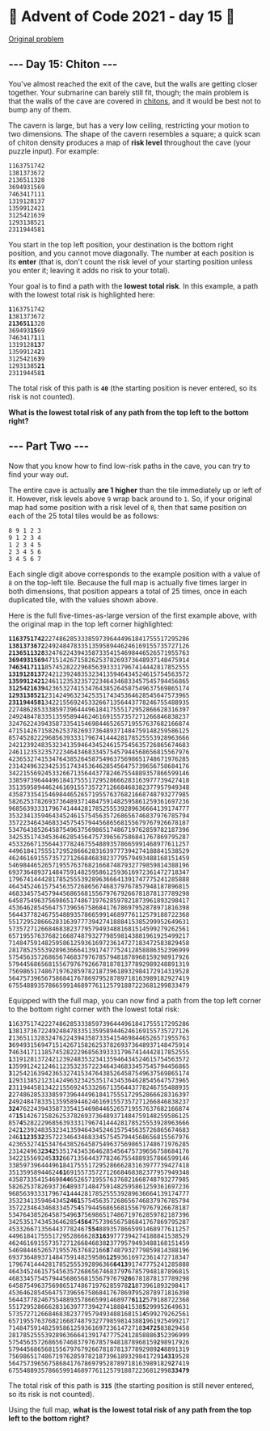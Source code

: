 # 🎄 Advent of Code 2021 - day 15 🎄

[Original problem](https://adventofcode.com/2021/day/15)

<article class="day-desc"><h2>--- Day 15: Chiton ---</h2><p>You've almost reached the exit of the cave, but the walls are getting closer together. Your submarine can barely still fit, though; the main problem is that the walls of the cave are covered in <a href="https://en.wikipedia.org/wiki/Chiton" target="_blank">chitons</a>, and it would be best not to bump any of them.</p>
<p>The cavern is large, but has a very low ceiling, restricting your motion to two dimensions. The shape of the cavern resembles a square; a quick scan of chiton density produces a map of <strong>risk level</strong> throughout the cave (your puzzle input). For example:</p>
<pre><code>1163751742
1381373672
2136511328
3694931569
7463417111
1319128137
1359912421
3125421639
1293138521
2311944581
</code></pre>
<p>You start in the top left position, your destination is the bottom right position, and you <span title="Can't go diagonal until we can repair the caterpillar unit. Could be the liquid helium or the superconductors.">cannot move diagonally</span>. The number at each position is its <strong>enter</strong> (that is, don't count the risk level of your starting position unless you enter it; leaving it adds no risk to your total).</p>
<p>Your goal is to find a path with the <strong>lowest total risk</strong>. In this example, a path with the lowest total risk is highlighted here:</p>
<pre><code><strong>1</strong>163751742
<strong>1</strong>381373672
<strong>2136511</strong>328
369493<strong>15</strong>69
7463417<strong>1</strong>11
1319128<strong>13</strong>7
13599124<strong>2</strong>1
31254216<strong>3</strong>9
12931385<strong>21</strong>
231194458<strong>1</strong>
</code></pre>
<p>The total risk of this path is <code><strong>40</strong></code> (the starting position is never entered, so its risk is not counted).</p>
<p><strong>What is the lowest total risk of any path from the top left to the bottom right?</strong></p>
</article>

<article class="day-desc"><h2 id="part2">--- Part Two ---</h2><p>Now that you know how to find low-risk paths in the cave, you can try to find your way out.</p>
<p>The entire cave is actually <strong>are 1 higher</strong> than the tile immediately up or left of it. However, risk levels above <code>9</code> wrap back around to <code>1</code>. So, if your original map had some position with a risk level of <code>8</code>, then that same position on each of the 25 total tiles would be as follows:</p>
<pre><code>8 9 1 2 3
9 1 2 3 4
1 2 3 4 5
2 3 4 5 6
3 4 5 6 7
</code></pre>
<p>Each single digit above corresponds to the example position with a value of <code>8</code> on the top-left tile. Because the full map is actually five times larger in both dimensions, that position appears a total of 25 times, once in each duplicated tile, with the values shown above.</p>
<p>Here is the full five-times-as-large version of the first example above, with the original map in the top left corner highlighted:</p>
<pre><code><strong>1163751742</strong>2274862853338597396444961841755517295286
<strong>1381373672</strong>2492484783351359589446246169155735727126
<strong>2136511328</strong>3247622439435873354154698446526571955763
<strong>3694931569</strong>4715142671582625378269373648937148475914
<strong>7463417111</strong>8574528222968563933317967414442817852555
<strong>1319128137</strong>2421239248353234135946434524615754563572
<strong>1359912421</strong>2461123532357223464346833457545794456865
<strong>3125421639</strong>4236532741534764385264587549637569865174
<strong>1293138521</strong>2314249632342535174345364628545647573965
<strong>2311944581</strong>3422155692453326671356443778246755488935
22748628533385973964449618417555172952866628316397
24924847833513595894462461691557357271266846838237
32476224394358733541546984465265719557637682166874
47151426715826253782693736489371484759148259586125
85745282229685639333179674144428178525553928963666
24212392483532341359464345246157545635726865674683
24611235323572234643468334575457944568656815567976
42365327415347643852645875496375698651748671976285
23142496323425351743453646285456475739656758684176
34221556924533266713564437782467554889357866599146
33859739644496184175551729528666283163977739427418
35135958944624616915573572712668468382377957949348
43587335415469844652657195576376821668748793277985
58262537826937364893714847591482595861259361697236
96856393331796741444281785255539289636664139174777
35323413594643452461575456357268656746837976785794
35722346434683345754579445686568155679767926678187
53476438526458754963756986517486719762859782187396
34253517434536462854564757396567586841767869795287
45332667135644377824675548893578665991468977611257
44961841755517295286662831639777394274188841538529
46246169155735727126684683823779579493488168151459
54698446526571955763768216687487932779859814388196
69373648937148475914825958612593616972361472718347
17967414442817852555392896366641391747775241285888
46434524615754563572686567468379767857948187896815
46833457545794456865681556797679266781878137789298
64587549637569865174867197628597821873961893298417
45364628545647573965675868417678697952878971816398
56443778246755488935786659914689776112579188722368
55172952866628316397773942741888415385299952649631
57357271266846838237795794934881681514599279262561
65719557637682166874879327798598143881961925499217
71484759148259586125936169723614727183472583829458
28178525553928963666413917477752412858886352396999
57545635726865674683797678579481878968159298917926
57944568656815567976792667818781377892989248891319
75698651748671976285978218739618932984172914319528
56475739656758684176786979528789718163989182927419
67554889357866599146897761125791887223681299833479
</code></pre>
<p>Equipped with the full map, you can now find a path from the top left corner to the bottom right corner with the lowest total risk:</p>
<pre><code><strong>1</strong>1637517422274862853338597396444961841755517295286
<strong>1</strong>3813736722492484783351359589446246169155735727126
<strong>2</strong>1365113283247622439435873354154698446526571955763
<strong>3</strong>6949315694715142671582625378269373648937148475914
<strong>7</strong>4634171118574528222968563933317967414442817852555
<strong>1</strong>3191281372421239248353234135946434524615754563572
<strong>1</strong>3599124212461123532357223464346833457545794456865
<strong>3</strong>1254216394236532741534764385264587549637569865174
<strong>1</strong>2931385212314249632342535174345364628545647573965
<strong>2</strong>3119445813422155692453326671356443778246755488935
<strong>2</strong>2748628533385973964449618417555172952866628316397
<strong>2</strong>4924847833513595894462461691557357271266846838237
<strong>324</strong>76224394358733541546984465265719557637682166874
47<strong>15</strong>1426715826253782693736489371484759148259586125
857<strong>4</strong>5282229685639333179674144428178525553928963666
242<strong>1</strong>2392483532341359464345246157545635726865674683
246<strong>1123532</strong>3572234643468334575457944568656815567976
423653274<strong>1</strong>5347643852645875496375698651748671976285
231424963<strong>2342</strong>5351743453646285456475739656758684176
342215569245<strong>332</strong>66713564437782467554889357866599146
33859739644496<strong>1</strong>84175551729528666283163977739427418
35135958944624<strong>61</strong>6915573572712668468382377957949348
435873354154698<strong>44</strong>652657195576376821668748793277985
5826253782693736<strong>4</strong>893714847591482595861259361697236
9685639333179674<strong>1</strong>444281785255539289636664139174777
3532341359464345<strong>2461</strong>575456357268656746837976785794
3572234643468334575<strong>4</strong>579445686568155679767926678187
5347643852645875496<strong>3</strong>756986517486719762859782187396
3425351743453646285<strong>4564</strong>757396567586841767869795287
4533266713564437782467<strong>554</strong>8893578665991468977611257
449618417555172952866628<strong>3163</strong>9777394274188841538529
462461691557357271266846838<strong>2</strong>3779579493488168151459
546984465265719557637682166<strong>8</strong>7487932779859814388196
693736489371484759148259586<strong>125</strong>93616972361472718347
17967414442817852555392896366<strong>6413</strong>91747775241285888
46434524615754563572686567468379<strong>7</strong>67857948187896815
46833457545794456865681556797679<strong>26</strong>6781878137789298
645875496375698651748671976285978<strong>21</strong>873961893298417
4536462854564757396567586841767869<strong>7</strong>952878971816398
5644377824675548893578665991468977<strong>6112</strong>579188722368
5517295286662831639777394274188841538<strong>5</strong>299952649631
5735727126684683823779579493488168151<strong>4</strong>599279262561
6571955763768216687487932779859814388<strong>1</strong>961925499217
7148475914825958612593616972361472718<strong>34725</strong>83829458
28178525553928963666413917477752412858886<strong>3</strong>52396999
57545635726865674683797678579481878968159<strong>2</strong>98917926
57944568656815567976792667818781377892989<strong>24</strong>8891319
756986517486719762859782187396189329841729<strong>1431</strong>9528
564757396567586841767869795287897181639891829<strong>2</strong>7419
675548893578665991468977611257918872236812998<strong>33479</strong>
</code></pre>
<p>The total risk of this path is <code><strong>315</strong></code> (the starting position is still never entered, so its risk is not counted).</p>
<p>Using the full map, <strong>what is the lowest total risk of any path from the top left to the bottom right?</strong></p>
</article>
